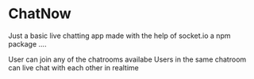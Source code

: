 # ChatNow

Just a basic live chatting app made with the help of socket.io a npm package ....

User can join any of the chatrooms availabe 
Users in the same chatroom can live chat with each other in realtime
